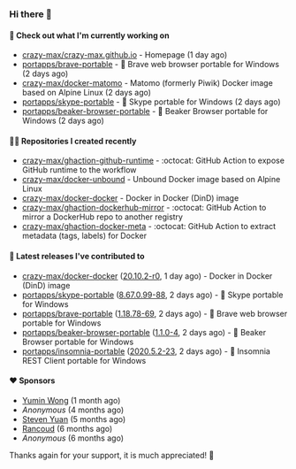 ### Hi there 👋

#### 👷 Check out what I'm currently working on

- [crazy-max/crazy-max.github.io](https://github.com/crazy-max/crazy-max.github.io) - Homepage (1 day ago)
- [portapps/brave-portable](https://github.com/portapps/brave-portable) - 🚀 Brave web browser portable for Windows (2 days ago)
- [crazy-max/docker-matomo](https://github.com/crazy-max/docker-matomo) - Matomo (formerly Piwik) Docker image based on Alpine Linux (2 days ago)
- [portapps/skype-portable](https://github.com/portapps/skype-portable) - 🚀 Skype portable for Windows  (2 days ago)
- [portapps/beaker-browser-portable](https://github.com/portapps/beaker-browser-portable) - 🚀 Beaker Browser portable for Windows (2 days ago)

#### 👨‍💻 Repositories I created recently

- [crazy-max/ghaction-github-runtime](https://github.com/crazy-max/ghaction-github-runtime) - :octocat: GitHub Action to expose GitHub runtime to the workflow
- [crazy-max/docker-unbound](https://github.com/crazy-max/docker-unbound) - Unbound Docker image based on Alpine Linux
- [crazy-max/docker-docker](https://github.com/crazy-max/docker-docker) - Docker in Docker (DinD) image
- [crazy-max/ghaction-dockerhub-mirror](https://github.com/crazy-max/ghaction-dockerhub-mirror) - :octocat: GitHub Action to mirror a DockerHub repo to another registry
- [crazy-max/ghaction-docker-meta](https://github.com/crazy-max/ghaction-docker-meta) - :octocat: GitHub Action to extract metadata (tags, labels) for Docker

#### 🚀 Latest releases I've contributed to

- [crazy-max/docker-docker](https://github.com/crazy-max/docker-docker) ([20.10.2-r0](https://github.com/crazy-max/docker-docker/releases/tag/20.10.2-r0), 1 day ago) - Docker in Docker (DinD) image
- [portapps/skype-portable](https://github.com/portapps/skype-portable) ([8.67.0.99-88](https://github.com/portapps/skype-portable/releases/tag/8.67.0.99-88), 2 days ago) - 🚀 Skype portable for Windows 
- [portapps/brave-portable](https://github.com/portapps/brave-portable) ([1.18.78-69](https://github.com/portapps/brave-portable/releases/tag/1.18.78-69), 2 days ago) - 🚀 Brave web browser portable for Windows
- [portapps/beaker-browser-portable](https://github.com/portapps/beaker-browser-portable) ([1.1.0-4](https://github.com/portapps/beaker-browser-portable/releases/tag/1.1.0-4), 2 days ago) - 🚀 Beaker Browser portable for Windows
- [portapps/insomnia-portable](https://github.com/portapps/insomnia-portable) ([2020.5.2-23](https://github.com/portapps/insomnia-portable/releases/tag/2020.5.2-23), 2 days ago) - 🚀 Insomnia REST Client portable for Windows

#### ❤️ Sponsors
- [Yumin Wong](https://github.com/itsbagpack) (1 month ago)
- _Anonymous_ (4 months ago)
- [Steven Yuan](https://github.com/syuan100) (5 months ago)
- [Rancoud](https://github.com/rancoud) (6 months ago)
- _Anonymous_ (6 months ago)

Thanks again for your support, it is much appreciated! 🙏
